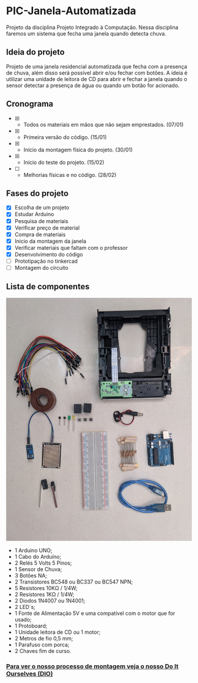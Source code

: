 # PIC-Janela-Automatizada
Projeto da disciplina Projeto Integrado à Computação. Nessa disciplina faremos um sistema que fecha uma janela quando detecta chuva.


## Ideia do projeto

Projeto de uma janela residencial automatizada que fecha com a presença de chuva, além disso será possível abrir e/ou fechar com botões. A ideia é utilizar uma unidade de leitora de CD para abrir e fechar a janela quando o sensor detectar a presença de água ou quando um botão for acionado.


## Cronograma

- [x] - Todos os materiais em mãos que não sejam emprestados. (07/01)
- [x] - Primeira versão do código. (15/01)
- [x] - Início da montagem física do projeto. (30/01)
- [x] - Início do teste do projeto. (15/02)
- [ ] - Melhorias físicas e no código. (28/02)




## Fases do projeto

- [x] Escolha de um projeto
- [x] Estudar Arduino
- [x] Pesquisa de materiais
- [x] Verificar preço de material
- [x] Compra de materiais
- [x] Inicio da montagem da janela
- [x] Verificar materiais que faltam com o professor
- [x] Desenvolvimento do código
- [ ] Prototipação no tinkercad
- [ ] Montagem do circuito

## Lista de componentes

![componentes](imagens/05_02_Componentes.jpg)

- 1  Arduino UNO;
- 1  Cabo do Arduíno;
- 2  Relés 5 Volts 5 Pinos;
- 1  Sensor de Chuva;
- 3  Botões NA;
- 2  Transistores BC548 ou BC337 ou BC547 NPN; 
- 5  Resistores 10KΩ / 1/4W;
- 2  Resistores 1KΩ / 1/4W;
- 2  Diodos 1N4007 ou 1N4001;
- 2  LED´s;
- 1  Fonte de Alimentação 5V e uma compatível com o motor que for usado;
- 1  Protoboard;
- 1  Unidade leitora de CD ou 1 motor;
- 2  Metros de fio 0,5 mm;
- 1  Parafuso com porca;
- 2  Chaves fim de curso.

### [Para ver o nosso processo de montagem veja o nosso Do It Ourselves (DIO)](DIO.md) 


